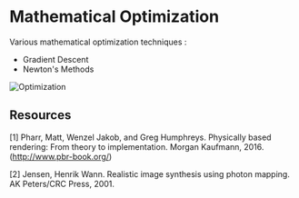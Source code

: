 # Mathematical Optimization
Various mathematical optimization techniques :

- Gradient Descent
- Newton's Methods

![Optimization](https://github.com/vincentbonnetcg/Numerical-Bric-a-Brac/blob/master/optimization/img/optimization_gradientDescent.jpg)


## Resources
[1] Pharr, Matt, Wenzel Jakob, and Greg Humphreys. Physically based rendering: From theory to implementation. Morgan Kaufmann, 2016.
(http://www.pbr-book.org/)

[2] Jensen, Henrik Wann. Realistic image synthesis using photon mapping. AK Peters/CRC Press, 2001.


